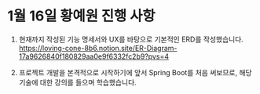 # 1월 16일 황예원 진행 사항

1. 현재까지 작성된 기능 명세서와 UX를 바탕으로 기본적인 ERD를 작성했습니다.
   https://loving-cone-8b6.notion.site/ER-Diagram-17a9626840f180829aa0e9f6332fc2b9?pvs=4

2. 프로젝트 개발을 본격적으로 시작하기에 앞서 Spring Boot를 처음 써보므로, 해당 기술에 대한 강의를 들으며 학습했습니다.
